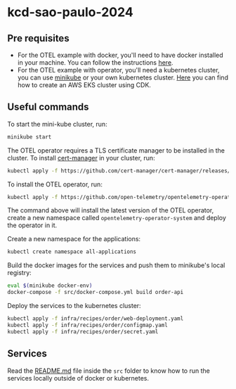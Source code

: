 # kcd-sao-paulo-2024

## Pre requisites

- For the OTEL example with docker, you'll need to have docker installed in your machine. You can follow the instructions [here](https://docs.docker.com/get-docker/).
- For the OTEL example with operator, you'll need a kubernetes cluster, you can use [minikube](https://minikube.sigs.k8s.io/docs/handbook/config/)
or your own kubernetes cluster. [Here](./infra/README.md) you can find how to create an AWS EKS cluster using CDK.

## Useful commands

To start the mini-kube cluster, run:

```bash
minikube start
```

The OTEL operator requires a TLS certificate manager to be installed in the cluster. To install [cert-manager](https://cert-manager.io/docs/installation/)
in your cluster, run:

```bash
kubectl apply -f https://github.com/cert-manager/cert-manager/releases/download/v1.14.1/cert-manager.yaml
```

To install the OTEL operator, run:

```bash
kubectl apply -f https://github.com/open-telemetry/opentelemetry-operator/releases/latest/download/opentelemetry-operator.yaml
```

The command above will install the latest version of the OTEL operator, create a new namespace called `opentelemetry-operator-system` and deploy the operator in it.

Create a new namespace for the applications:

```bash
kubectl create namespace all-applications
```

Build the docker images for the services and push them to minikube's local registry:

```bash
eval $(minikube docker-env)
docker-compose -f src/docker-compose.yml build order-api
```

Deploy the services to the kubernetes cluster:

```bash
kubectl apply -f infra/recipes/order/web-deployment.yaml
kubectl apply -f infra/recipes/order/configmap.yaml
kubectl apply -f infra/recipes/order/secret.yaml
```

## Services

Read the [README.md](./src/README.md) file inside the `src` folder to know how to run the services locally outside of docker or kubernetes.
